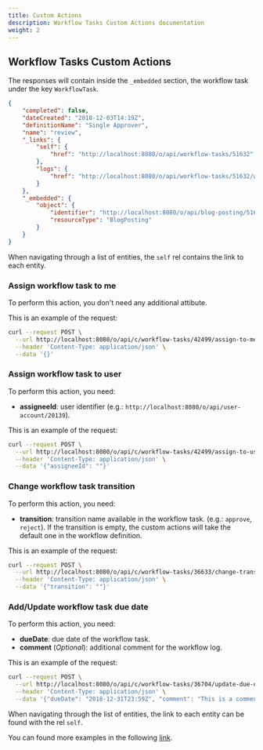 ```yaml
---
title: Custom Actions
description: Workflow Tasks Custom Actions documentation
weight: 2
---
```


## Workflow Tasks Custom Actions

The responses will contain inside the `_embedded` section, the workflow task under the key `WorkflowTask`.

```json
{
    "completed": false,
    "dateCreated": "2018-12-03T14:19Z",
    "definitionName": "Single Approver",
    "name": "review",
    "_links": {
        "self": {
            "href": "http://localhost:8080/o/api/workflow-tasks/51632"
        },
        "logs": {
            "href": "http://localhost:8080/o/api/workflow-tasks/51632/workflow-logs"
        }
    },
    "_embedded": {
        "object": {
            "identifier": "http://localhost:8080/o/api/blog-posting/51621",
            "resourceType": "BlogPosting"
        }
    }
}
```

When navigating through a list of entities, the `self` rel contains the link to each entity.

### Assign workflow task to me

To perform this action, you don't need any additional attibute.

This is an example of the request: 

```bash
curl --request POST \
  --url http://localhost:8080/o/api/c/workflow-tasks/42499/assign-to-me \
  --header 'Content-Type: application/json' \
  --data '{}'
```

### Assign workflow task to user

To perform this action, you need:

* **assigneeId**: user identifier (e.g.: `http://localhost:8080/o/api/user-account/20139`).

This is an example of the request: 

```bash
curl --request POST \
  --url http://localhost:8080/o/api/c/workflow-tasks/42499/assign-to-user \
  --header 'Content-Type: application/json' \
  --data '{"assigneeId": ""}'
```

### Change workflow task transition

To perform this action, you need:

* **transition**: transition name available in the workflow task. (e.g.: `approve`, `reject`). If the transition is empty, the custom actions will take the default one in the workflow definition.

This is an example of the request: 

```bash
curl --request POST \
  --url http://localhost:8080/o/api/c/workflow-tasks/36633/change-transition \
  --header 'Content-Type: application/json' \
  --data '{"transition": ""}'
```

### Add/Update workflow task due date

To perform this action, you need:

* **dueDate**: due date of the workflow task.
* **comment** (_Optional_): additional comment for the workflow log.

This is an example of the request: 

```bash
curl --request POST \
  --url http://localhost:8080/o/api/c/workflow-tasks/36704/update-due-date \
  --header 'Content-Type: application/json' \
  --data '{"dueDate": "2018-12-31T23:59Z", "comment": "This is a comment"}'
```

When navigating through the list of entities, the link to each entity can be found with the rel `self`.

You can found more examples in the following [link](/docs/my-user-account/workflow-tasks/custom-actions/examples.html).